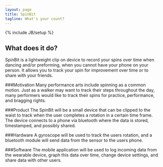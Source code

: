 ```yaml
---
layout: page
title: SpinBit 
tagline: What's your count?
---
```

{% include JB/setup %}
    
## What does it do?

SpinBit is a lightweight clip on device to record your spins over time when dancing and/or preforming, when you cannot have your phone on your person. It allows you to track your spin for improvement over time or to share with your friends. 

###Motivation
Many performance arts include spinning as a common motion. Just as a walker may want to track their steps throughout the day, many performers would like to track their spins for practice, performance, and bragging rights.

###Product
The SpinBit will be a small device that can be clipped to the waist to track when the user completes a rotation in a certain time frame. The device connects to a phone via bluetooth where the data is stored, timestamped, and possibly shared.

###Hardware
A gyroscope will be used to track the users rotation, and a bluetooth module will send data from the sensor to the users phone.

###Software
The mobile application will be used to log incoming data from the wearable device, graph this data over time, change device settings, and share data with other users. 

